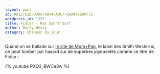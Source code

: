 ```yaml
---
layout: post
id: DD13762E-8309-4D54-ADC7-6AD970BD0772
wordpress_id: 1197
title: Fidlar - Max Can't Surf
author: Dirty Henry
category: Chanson du jour
---
```


Quand on se ballade sur [le site de Mom+Pop][1], le label des Smith Westerns, on
peut tomber par hasard sur de superbes joyeusetés comme ce titre de Fidlar :

{% youtube PXQ3_BWCe3w %}

[1]: https://www.momandpopmusic.com
